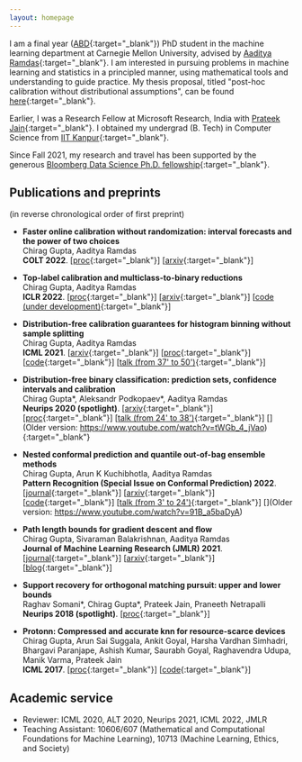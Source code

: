 ```yaml
---
layout: homepage
---
```


I am a final year ([ABD](https://en.wikipedia.org/wiki/All_but_dissertation){:target="_blank"}) PhD student in the machine learning department at Carnegie Mellon University, advised by [Aaditya Ramdas](http://stat.cmu.edu/~aramdas/){:target="_blank"}. I am interested in pursuing problems in machine learning and statistics in a principled manner, using mathematical tools and understanding to guide practice. My thesis proposal, titled "post-hoc calibration without distributional assumptions", can be found [here](https://aigen.github.io/files/proposal.pdf){:target="_blank"}. 

Earlier, I was a Research Fellow at Microsoft Research, India with [Prateek Jain](http://www.prateekjain.org/){:target="_blank"}. I obtained my undergrad (B. Tech) in Computer Science from [IIT Kanpur](http://www.iitk.ac.in/){:target="_blank"}.

Since Fall 2021, my research and travel has been supported by the generous [Bloomberg Data Science Ph.D. fellowship](https://www.techatbloomberg.com/bloomberg-data-science-ph-d-fellowship/){:target="_blank"}.

## Publications and preprints
(in reverse chronological order of first preprint)

- **Faster online calibration without randomization: interval forecasts and the power of two choices**
  <br>
  Chirag Gupta, Aaditya Ramdas
  <br>
  **COLT 2022**. [[proc](https://proceedings.mlr.press/v178/gupta22b.html){:target="_blank"}] [[arxiv](https://arxiv.org/abs/2204.13087){:target="_blank"}] 


- **Top-label calibration and multiclass-to-binary reductions**
  <br>
  Chirag Gupta, Aaditya Ramdas
  <br>
  **ICLR 2022**. [[proc](https://openreview.net/forum?id=WqoBaaPHS-){:target="_blank"}] [[arxiv](http://arxiv.org/abs/2107.08353){:target="_blank"}] [[code (under development)](https://github.com/aigen/df-posthoc-calibration){:target="_blank"}] 

- **Distribution-free calibration guarantees for histogram binning without sample splitting**
  <br>
  Chirag Gupta, Aaditya Ramdas
  <br>
  **ICML 2021**.
  [[arxiv](https://arxiv.org/abs/2105.04656){:target="_blank"}] [[proc](http://proceedings.mlr.press/v139/gupta21b.html){:target="_blank"}] [[code](https://github.com/aigen/df-posthoc-calibration){:target="_blank"}] [[talk (from 37' to 50')](https://drive.google.com/file/d/1gWxE9osT-LaLoODE9nUyRK7990JbiD7o/view){:target="_blank"}]

- **Distribution-free binary classification: prediction sets, confidence intervals and calibration**
  <br>
  Chirag Gupta\*, Aleksandr Podkopaev\*, Aaditya Ramdas
  <br>
  **Neurips 2020  (spotlight)**.
  [[arxiv](https://arxiv.org/abs/2006.10564){:target="_blank"}] [[proc](https://proceedings.neurips.cc/paper/2020/hash/26d88423fc6da243ffddf161ca712757-Abstract.html){:target="_blank"}] [[talk (from 24' to 38')](https://drive.google.com/file/d/1gWxE9osT-LaLoODE9nUyRK7990JbiD7o/view){:target="_blank"}] [](Older version: https://www.youtube.com/watch?v=tWGb_4_jVao){:target="_blank"}

- **Nested conformal prediction and quantile out-of-bag ensemble methods**
  <br>
  Chirag Gupta, Arun K Kuchibhotla, Aaditya Ramdas
  <br>
  **Pattern Recognition (Special Issue on Conformal Prediction) 2022**.
  [[journal](https://www.sciencedirect.com/science/article/pii/S0031320321006725){:target="_blank"}] [[arxiv](https://arxiv.org/abs/1910.10562){:target="_blank"}] [[code](https://github.com/AIgen/QOOB){:target="_blank"}] [[talk (from 3' to 24')](https://drive.google.com/file/d/1gWxE9osT-LaLoODE9nUyRK7990JbiD7o/view){:target="_blank"}] [](Older version: https://www.youtube.com/watch?v=91B_a5baDyA)

- **Path length bounds for gradient descent and flow**
  <br>
  Chirag Gupta, Sivaraman Balakrishnan, Aaditya Ramdas
  <br>
  **Journal of Machine Learning Research (JMLR) 2021**.
  [[journal](https://jmlr.org/papers/v22/19-979.html){:target="_blank"}] [[arxiv](https://arxiv.org/abs/1908.01089){:target="_blank"}] [[blog](https://blog.ml.cmu.edu/2019/10/25/path-length-bounds-for-gradient-descent/){:target="_blank"}]

- **Support recovery for orthogonal matching pursuit: upper and lower bounds**
  <br>
  Raghav Somani\*, Chirag Gupta\*, Prateek Jain, Praneeth Netrapalli
  <br>
  **Neurips 2018 (spotlight)**.
  [[proc](https://proceedings.neurips.cc/paper/2018/hash/84b64e537f08e81b8dea8cce972a28b2-Abstract.html){:target="_blank"}]

- **Protonn: Compressed and accurate knn for resource-scarce devices**
  <br>
  Chirag Gupta, Arun Sai Suggala, Ankit Goyal, Harsha Vardhan Simhadri, Bhargavi Paranjape, Ashish Kumar, Saurabh Goyal, Raghavendra Udupa, Manik Varma, Prateek Jain
  <br>
  **ICML 2017**.
  [[proc](http://proceedings.mlr.press/v70/gupta17a.html){:target="_blank"}] [[code](https://github.com/Microsoft/EdgeML){:target="_blank"}] 


## Academic service

- Reviewer: ICML 2020, ALT 2020, Neurips 2021, ICML 2022, JMLR
- Teaching Assistant: 10606/607 (Mathematical and Computational Foundations for Machine Learning), 10713 (Machine Learning, Ethics, and Society)
